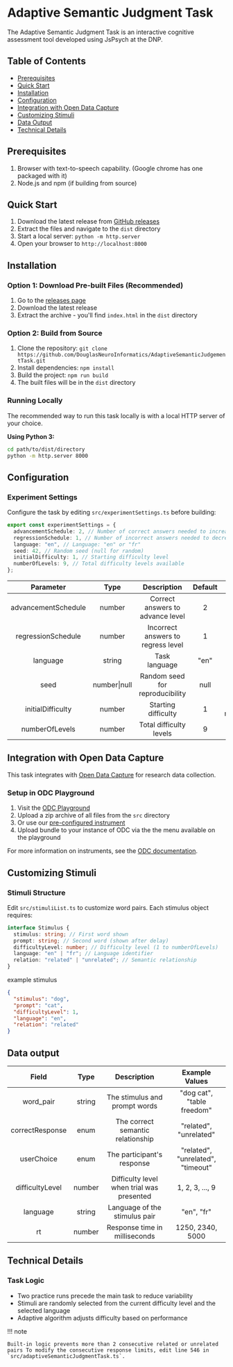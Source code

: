 # Adaptive Semantic Judgment Task

The Adaptive Semantic Judgment Task is an interactive cognitive assessment tool developed using JsPsych at the DNP.

## Table of Contents

- [Prerequisites](#prerequisites)
- [Quick Start](#quick-start)
- [Installation](#installation)
- [Configuration](#configuration)
- [Integration with Open Data Capture](#integration-with-open-data-capture)
- [Customizing Stimuli](#customizing-stimuli)
- [Data Output](#data-output)
- [Technical Details](#technical-details)

## Prerequisites

1. Browser with text-to-speech capability. (Google chrome has one packaged with it)
2. Node.js and npm (if building from source)

## Quick Start

1. Download the latest release from [GitHub releases](https://github.com/DouglasNeuroInformatics/AdaptiveSemanticJudgementTask/releases/)
2. Extract the files and navigate to the `dist` directory
3. Start a local server: `python -m http.server`
4. Open your browser to `http://localhost:8000`

## Installation

### Option 1: Download Pre-built Files (Recommended)

1. Go to the [releases page](https://github.com/DouglasNeuroInformatics/AdaptiveSemanticJudgementTask/releases/)
2. Download the latest release
3. Extract the archive - you'll find `index.html` in the `dist` directory

### Option 2: Build from Source

1. Clone the repository: `git clone https://github.com/DouglasNeuroInformatics/AdaptiveSemanticJudgementTask.git`
2. Install dependencies: `npm install`
3. Build the project: `npm run build`
4. The built files will be in the `dist` directory

### Running Locally

The recommended way to run this task locally is with a local HTTP server of your choice.

**Using Python 3:**

```bash
cd path/to/dist/directory
python -m http.server 8000
```

## Configuration

### Experiment Settings

Configure the task by editing `src/experimentSettings.ts` before building:

```typescript
export const experimentSettings = {
  advancementSchedule: 2, // Number of correct answers needed to increase difficulty
  regressionSchedule: 1, // Number of incorrect answers needed to decrease difficulty
  language: "en", // Language: "en" or "fr"
  seed: 42, // Random seed (null for random)
  initialDifficulty: 1, // Starting difficulty level
  numberOfLevels: 9, // Total difficulty levels available
};
```

|      Parameter      |     Type     |            Description             | Default |    Valid Values     |
| :-----------------: | :----------: | :--------------------------------: | :-----: | :-----------------: |
| advancementSchedule |    number    |  Correct answers to advance level  |    2    |         1+          |
| regressionSchedule  |    number    | Incorrect answers to regress level |    1    |         1+          |
|      language       |    string    |           Task language            |  "en"   |     "en", "fr"      |
|        seed         | number\|null |  Random seed for reproducibility   |  null   | Any integer or null |
|  initialDifficulty  |    number    |        Starting difficulty         |    1    | 1 to numberOfLevels |
|   numberOfLevels    |    number    |      Total difficulty levels       |    9    |         1+          |

## Integration with Open Data Capture

This task integrates with [Open Data Capture](https://opendatacapture.org/) for research data collection.

### Setup in ODC Playground

1. Visit the [ODC Playground](https://playground.opendatacapture.org)
2. Upload a zip archive of all files from the `src` directory
3. Or use our [pre-configured instrument](https://playground.opendatacapture.org/?files=NobwRAxg9gdgLgU3mAXGAlgWwA5QE5wAEACgK54IBKAhjACYA0hIAOjIYaTOgGb6YBJeABF0AZzh50AI1Jx0sBmw4APfFDEALdHigBGAEwAObABtSYpTAC%2BhHrsyEWYAPR4u8zAhcA3PS%2BxyBABaPFo6AAEANgA6FWcAbjY2LFwCZkJJWjE%2BPEwAQXoAURU0uAApMVhCW3soR2cYlzpqOGoAWS4AcwQ8GLgxRJScfCIQQgRS3qwkOABlBDh5GC6xSurahycwJsnsaa94BaX0FbF%2BwbAk7hH01nZCABJj5dWrDkeAdXw6YmodOaeUjmSzKTIAT32hG%2BeF%2B-zwgKwwIs7whUJhcJ0ABUpNRTFZNvVtk0xBBNAhMNRzgMhjcyhkJEjTOgADLiIiEho7FyMzDA1nsi601KjBlA5lsiTEMIQeQQBB6Gp2LaNHnigVSmVyhVCq7DenjXn8yVwaXUWXoeUGJV1Lkk9Ums0Wq2664i9JmUhdU4AYQorXwyqJqsQKjgWKgc32CDJACE5HBYJQEGJcDAxAhXfrReMsunTAG8DaVdy82IC4m%2BjS9TBs%2BlVacJKQLbBzhAxJc3bciKqKGJgXBY1AVCmYu3O3We9yAO4-P46Mcd2lsPaiqngmAQOxcFvsagtbDyHwIBaU%2BCW8qkOg9Q7hqkAawAFGDYAAxU7iTQAfhQhEfLTaX9aHBABKQgAF4AD5CB8KB0EYNgwPuDgXBcQgYAQBA6EyKBCDoXC6A3ahMEtQh3QGHDCDEVpxB4cFCAAeWEH0yPTSRSFvQhZHoUxejBaA2IyAAJOBMFMeMliTFM0wzYhzG9dhbHAwhqGnf4iHI58Hg4Zw3A8GZfH8CIACtUzEcEyQCeTTmCTRRNMYJZEkmBQmk1sEAiAw4hcU46EmGJTOcMEQOuDgBIkDI-J4agB1-IQJHcXcxDkr1TiVZTVPUsjuy0jgdNcdxzy8QyXBMsyLM0KzUpcxt2KSzzvN8-zArAYLQsIcKxkIESxIAaQQcFpCgahYWTVN3JShT0pUtT0A0nKwXyvSiu8PxStM7BzMsz0FNs%2BzgnvAahpGuhXPG9MPK8lQfPoZrLja-jWy66UEFMYbfmsxSIJmrLNMW7Zls8VajI2rbKp2mzsAoN79wa66mpUAL7oeELHsE8YPwqZKwemzK5uyspnwK-TirW0GKoiIxGtuxGWtRh44EhBBCEqYgceUv7iZWkrybJSnqb82nLhAmJWbB9rOsILFJnDSNozjBMpPOjNvrxogIZgP0EELR96bBVCACojeNk3TbN839ZcE2igADWIIpKAEdoigAOSxAB9OYiixLEBBdgBxOZTct83Q7Dk3kgeXiiBgDjpF6BieB9fAKFlQoxGnXoxG%2BgAGdro-QuOE54IRoDwVO4HTzO8Gz5S87BAvY8weO8ETnF0DxMRKC4b69Alp6cLaUwXaL1ueHbzuI279hlKMfvBOhmilYHMRfwS04umAABdb7t-niKMxOM4-hrqgUwHb7nkWV5zmongEBPjNHz2A5ZheDe1iqGA9YeVDCALFYpBqA9HaNQbAdhAyUmwNgDeVF5aaDwuIbArQyS9H-rQLoQCeg4UthMKYUhOIAMwcAzMhABA8EIJgfAzMiFYJTCpCgKk6B%2BWwnAckuCoFUU0FAYE2F454OQbdVhuEKA8F4rKdCCBpwdW4ZaFMaMIq0JIaA8BylkJ5SQL%2BZwSBggAFU5jOFRBwewWiwD2GCK%2BSghiwTWGuLg5Bp8qLXw-mCXgf4ACEh8b6PzPv2UwcAYj9ggPKDsSF-psN0NIjC0iijl3wETHweJ4JL3YL0XQeAmCoIgPeARr94BOKPqsQxzB-phRihmNezjj4jQzGNAcMQ0n4CMTUemHBrD2JqczI0zJ-7skGA8HgO55DVEScyACJ4HTslynlAC1BfwYnnAicUFht7NJgMRBAa9JAb1RCBeZc54SIj5CCbeJTtIdQHn2C%2BykvgHIBMs84I0wjgl1oE6g98fH-laNQVpeU3GPncVc-xgTmwhLEGE85HAIlQCiVIwgsT0mPgAAajOScM1JcSMkyJjDkx4IB1leFsN09AvSJBIqYOovKeUIDlM2YQIFATGkZNKS09qbT-r-IZTEWZMReIrDYRBcCdcIVUqhZoSJkiYmYuRXiglCAiXqlJUQGlMAYBQCIPwikh5wRIt%2Bey85FA4DkHYFy2Z7V2m1geJLWcsJFnCFjN9VF4yjnGimcSk0TBnCUlOM4X51q7l4HtU6bUiplJOtaBMpkGo4DTI4O69kwa5F6Gac4KG5oQ3WJRvvIgNrMSBtjImq0jqknOsmRIWNVEy2mi1HIgwKawBpudAgAwmaOA-zCgPSlTDEmbgpG-VBdBgQIGaRQLofYxAKBgHMAdQ7mlKJ6Gs0eicWQIGPKYUE5zMYd1MKIHgPBLQDnBKiJSBTvGdLqcCs1kcOAFwzFhX8TcW6EAAD6cFuvujCdB2r-MZvsKAFCvEfx8RegJPK73YSFcpZwj6%2BJgBFXlcD31APVNPiB7l3zAmYS-TY69hArZgkGZudF2dciEB6BhMIrwwQvwIW-dUYJUwxl4KRRMmRtDZxozMeAYIDYuAboselKxfxkAoDQegMQxP4UwP7JAvRCzfooY%2BcD8GOB4BWN9NQugtA6H0MYT0YglNYd%2BbYV6Ksu2IeUsICNMQ1XTl1oQAAen%2BUBbCYhhHoPUezBtCA5xUHoHOAXAsBb1YJroGn1Dad0IYEwIJDNYWM7hv%2BEA3r9goAojS9BLToBTAscRiAIOSsIMcXW7VCO7jI4sST9Qii8VvJ8OamgFhYQrU86g4J9m2sOQ81ZwUOt5pdScneXaC7uak0IQWD7R5sv-gJvgXA6C6O4AAR1IMzZS0V10IDsecv%2Bbi8SmErVGlSRBqBkfQMedgdBeD7ogIelda7CCaGoMeLimF2BaBhewZL2sixsK6YsDlinfJZZy69GM%2BXAnoAAF5raFQw55vKkBdDYSpv5mWIDZbELl8HWExy8RGiV-6Fr-r4TOaKi5glgDRKq4IGmTBqcrB3spLgvB%2BBCDgKIdeTlJ0VqpTnZpVLWvgkR-yhBwRCDJpZaplYAvCAhel2F5SDOujTdU%2BEeo43JjfWp%2Br2ngttvk-%2Be44HGPQd5dx09gzo2Nc0xAqjqlJvMfY9lLj-cdBHzW715MeXeU5v0EW%2BgFba3MjuC2yyi1VLbDTm0LxDxfuFvLdW%2B26llzz7%2BN3kL4AnvNcqC3u4re03DXGvpWnuA5rEtoWSxoIIBGhmTo6v6RAA30AVqu3ug9-jwT3depN5uvQ50YLoVsqQMv-rfZGscX8Q0oD45gCO3XU%2BoAz%2B1nP-6ua7Wxj64sgbKyt4jteikn82xF75ecC%2B7YXAT9YVbXLrfXWmS77J38xT4%2BEQCcgyHpPT%2BHfo6d2Dl3dAeOP2hO5yEeeUBc6%2B8IJod%2B9yD%2BYgpyyke8uGHAnKB%2B6K9uhAkBOgJo30WB%2BaMQ%2B6-ivQj4j4eBYEUE3%2BoqReamf4UueUeB3K12HejM3eB2H%2BbeN2d2q6r0hAAAZLwXQRwAwfOrDspCIXwQIZCqKgwSfvXh-rIbAHQT7tYCFiZptpQUIQGjgcpHgfagQegEQXgCQWQRBNBF2lStQewLztIQGowe3rdp3qwYKspBwcwV3twQdvwYIZgbYeIR-iIUoarqykTsgXhmhHtuXG1mRBxjgIzB1Pjr9uSAUipPQCHvRMAv8Jag7opngSaCLsjggh-jnBgY7mbjjoAa-iASyqgRWJOhgZoZ1tgeyLgQGnoYQYgEYaQQGuQWYd4ZYbQVIeTgwa4Q4SwR4c4YgvYVwQ9l4YMTYY0X0H4XDuIbMeTkMbYQoTPHDpsd4T7m0soRMOoeYfQVoc0Toa0bGPoYYcYd0aYRoVQYsMXtYesQsXYZwY4eMewUwaMe4TMZIWsfMXmryoPiQhMQEXMW2kEfsUEWAfqv9CNqXtNpyrrhgQyt9D0HADTjVn2vAPVmwk1u7rkeyKoYcWZiyn-GwuIJgQYQdv2NAmYPRH9pgdwrHsyBFLVNrNhP%2BoQLAMzGDreOSWhJSdnFSfHDShYMzEyY2tqPSjwvQNnHiGpOCNnB9tIkydRF4IKYcTiRRGlOqRsjybCHxFIWiecQsSaNNrCSXkajQQyuXlkWEZRE9jxMzMlpaPeNnNUKdomM2JoKSBQEgCpAqYQIdINMNLCCXsrAgLXkRvXhOschGv1OCC9B2I%2BKZGzBVL%2BGLBVEwKGcPhvKjumWDDEBrPkMQAIDEKGcIJ9o%2BKGSFkWRVCWZ9GWRWaGbotgLWQNAlr-FbOHH2WbCHObLbPbI7M7G7OHIOf2VOQbLhpLN6jAFiDMMyBhEBDAOCAgYQEgQ6Y%2BGVuin%2BKjgXJxreM3t9BAI3pGsci3tUdwPIHiLuu8YzLLiIbLhthmLLuxMOiyrobGM0iFgXLduXLMPeW4U4RzDedusBT8dNgXNKXIpQHKXQHoCUPsLRkcIqspGedrE3uqNYZLlIc%2BSyq%2BZ%2BVIURbLt%2BYWgqL%2BdBQJrBfKPBfNgYMhXkvMOhQ3lhRefyLhU%2BSCQuoRZ3MReTqRV%2BRcRRXWv9CFpLA2WSN9JjNmWSI%2BMcbAO7B%2Bp%2BL%2BLufXvZscR2oJLMt9FJZoOhm0DEBiSAQCf8m%2BB%2BFoPUXlBZdwFoI%2BGWLkAUMUKUKMOsDAF8m0PTkuuPLiOutPHblCTUOHs0iodNklsyNkkJOELxL9rhPGcCImQNCmZ6ewD6WSP6W9mPgPG6VFTFWgspPZhQQlRWAgEmSlWmdjDmdsNQL6tNtaq9NAF4N9IpTAO7BICNHAGpXXtUJpXQfhLdreDEG7kUBdnACaLJkYc4LlfeMUjNdFS6ViuMLAPKL%2BB%2BcEVIdYLLkpSpVoN1bGb1dZQNRxLMG5hSFAMeKNbMBNRRkTDNXNZFfeAtXQLFcobLt0hYGte5uWIWP0ETJnKYE1dGXBu%2BUzL%2BD1KYEmcdKNG5BdJNKcKFfVQPLVIlMRrohmEWGoiyr%2BnSvFHVMRvDavlIcgj0KvJuXQWWBWPgH9c4IfKQNgHoL6rLlCt9VTVWETHTdgC2iDRTazb9TGrTY8dgAAMxM283ZBs000YBsSo2TpiCM081zGU381Ewo3NjEbc0gTM0h4S0q3OBq1JSi2K0AnK2VhS0G3EYAAsYtStfNZtAt0tCU6tctAArDbeTnviyqqe7DNdQNILxO7Osj4F9atojdlYJLRVQAhXoJ8I1fUA-KCVjVIUpR1QQPteVn1XMcdUNSNWNTdcQdNY9Q9e6c9bFRSjyb2iHczGFSFSyjtZZZoOnXuZnQCdnadRQFQpdXneyJNXdUXWAJko9aXb0G9V7Q8l9brfbUTJHfRfQDHXHZqcbaKmSHBCEr%2BMAKbdTQ7QJMsKtr6p7VITjeDfZBJImDAGNDJA-J9GHQ6dpRFDPQhQYLHYDfHX8NgkneTinW0GnduAdVYUdVAINadbnddT3bdYXe6cXXlYteXStXSutTXZtdtW1btY3b-RnQA0A-AGdZ3QgFdfAPnVNZAP3YPSXflXgKPVIR9WTZvezamjWnRY-c-UDe7cvbImvZubQ1LTvacHvXBgfeTkfd1CfYrOfbDbJNfUTgbinoJEebMMw6-YnfcV-Z1U3RpZgyddgyAwQ2AwXcQ5AwPfEWQzAxkHA1XRteTltXXSgw3Wo4dfcRwG3dgx3RdXg93RIL3RA9klA09eQ5Q%2BTtQxPfmHrWAG0GIPeLGAgApKw1SivXImTRvXbVvXdbALvcDSBAI6KkIxDafUrJfYTTfeHffdDO9C1SyjFImO7FDK9O9FXbLl4B2CQr%2BEigADzYCQQwxXbqbUMtMBCQTkpe3cLThVO6BjophiDuzSAjR1PY1g0kAlP7gFNSOhGSz%2B20D3hv3B6tXtXf1dXoPN0aM53ML4PjW6NEP3WGPzXkOwOV2f7V3%2BOir112VoPqX2NaV4SAOaMBIuNd2gMePgP6PeOXND1%2BMwnvXj3bA36xPsMpjr1cPb2pO8PpOZNUrZMiPOQX0TSSOgHSN31ECqkLLwgMQYQYhlOH1zPSxhgRhRiYQKwYviMCWPNtWdN2P-0OMfNYMBJB54DgjO6Vj5CmCmBExIybQVSORwC1hwYEH4BFDmiaAkHSASs9HsscCPiKt7jZxCRYjtAsjYm3giwSDgi8SYbVpQAoWMxExmvmhzTgjFLOA5x2sYDdi0BwB1V0GIMAmSz8mzDfRONcurY8t8vxLeHOAADEvMmgwQoYcAUbUAwQjGMYkbTkZ9Z0l9wQUM9Qh4ULoqIE7iQV-y3r%2BStUtA8o3JWrOrersw1lHAhbAShrxrh80oZrvQFrzgVrGOjMjrDrhj%2Btzr3GcGQVVpbS3FQm6CgCyiYCwAIhKLCGEL%2Bl-QS5pwCAAAaiNB3P7QgBzQ8jE3lBm7EaYjENm2FDCwk40I64e2ADOyzduu7IOpRpOu7O8h0e7AmHJrc8LQFrLkgH7QHcm0pU%2B70L%2BJbZ%2ByyrMr%2BO82XBXJixdL%2BPO0DMuSu2uz%2B5u84DsUveTiMdMT3oQHB4uxhKu7iBu0TJhx8Wuju8O8s%2BcpLASwGliLOKSx-VkxSzLNS-Ark2I1Gcg8pbY-sxpWB9CLR35dZf8jyn2JfYQO4krsCKYNW3hBhhKXgD6DC76xhmJ%2B5BMTnIQF%2BMfmgdfmAIQKYpfrp3QLSACY46p6XhBN4eZ0ZQp0p6vaIXJ0ZZB%2BDtByrNp9NSnODmfqYqcC57KKZ2sWoWSRCU59QDEHZ8p1BqEzMDwq6zWGZ2F2dX4kQNF3515wFwl0F7XVIdoH5JM6IxM9HgYQgO1fsNQPeBvDMyaZyTs3AWpfxbLv6HQCM5m3sx%2BbLnu4eLB1VWSAu14AhwR%2Bu7xNPQ4Fm%2Bh%2BARgr%2BCISolOzxQgFe4dscp9Th71wZfB0u0N8h1u3AeRyHje3eyko%2BzwM%2B6%2B%2B5qtYQAAOyBay5xMcPACofGeOtGelUmeXuy78fvMiHTfzfa1dd7O4cDebdIdEf0Ntd7cdqAWyhud0qA%2BvTA%2BEcjePe1GKETdUokdjFro9cZl9cbf4cg9I9gAY%2B-GvR7dWM4srMDyqkga1z3Fot9RHThl0Aw9LNUMQuvNsvvN-wyZEC6W2hsY0JUhEDbJ4h0GSwFgSATxsGrc48GWzLeHGWLC6wK8S8xp6AgQK%2BjKrYGYgTAA5w7xUgCcLFS-5uKaq9S-JfXJw6edQ-xeyf9FIrWeEAtNXY%2BDxFUhiDgSPcpdiDBBXapgFj0T%2BcxtDTxBgCQRO8tOaAGDQTJy2-uK9PR8R%2BhccC9Ou-9ODuknMzvOqaPE0GO8p-O%2Bu-u8dhe9gAMq%2B-%2B9mBRHpe2%2BOTDjODJ%2BJep9J9kKbgZdwAJ8uBJ%2BR-NDnYZ-us5eCN%2BW3vkApK-j%2BYgdSGfcU0PimL3xYRTNAuy7k%2BR64sU7FPppwXR1kuf1tV4%2Blep17Mc-7nsvCn9fw8YTuyJKI-0LKQP3zZIX4JcYsVRpgvY14d0oPdzHVOdPa1rMwANmJCbWjRwWLEsEAGIEAUM0JbYh6OPwKATChp6y5FuB-a-gT1haEAH%2Bc9JiqhVf6Xkb6VKVCFgMQqLkgeGEEshYHlbED1e6-SWMQOtCMcqUSlVAUf1Zan93m5-VATf2G539MBDDKOgxRwEv9m87-Q%2Bp-3Xq-93oTAAAUAIXRcIYUMA1uCS3gHyDpwigujlAAxAH0P%2BZA0rtwOQ5k16BQg48uqEKZUcB485UgZfwQDSxNQgDLCEEF36ioKSIiGpvuAF65JcBJ5ADkWF5Il59g8gPcpbleyBkmqZgRYNfmTr79P%2BOzVRrxzeYU12MF-BDmgNv6085GaFN-kPyybiDNykg-cNIIASyDh0qgxQeAMgGlDaOcA2ECgJiH6CN2ZNDIXgP5BmCqUlgz-hQPsrtDdBtg01vKDvYIBk8KENCEf2OyEBrQhvfGIVFSqSlcI8cKaNOAazwkaK-AvQFL1p4GAkaEdVYSyCXzYAXYUAPyE4NRa5DgA1Axbm9DNbKUeqMANgS3TWLUDjBdGI7BhXPLN5niu7VYesO1o3pfu3hISqFwBGJdyKqw7WnsUdIFwmS39DEoXD7xFhyQjCBACtjxDoQAA1IqGjy9BmY7AKkkM0oTAR9uncQgOCB4SYEXWlEQqHQV2zMxSMLtQkeuj4Fb95QawvyrXDhxRA6C-ySOiyO3RsjlIUQe3nn3YBEVM%2BpmbPt4W5HrDURqIoKrnxtJpVQ8g7bIW0nX5-xRhrQcYUGTIhEBphFdWYa9gWFLDzkMFfgQYHWHfRNhRTdWKaN2FmsDhRwxgXlAP4SD%2BBs9OgAYAuF7Drhf9O4dZSMHP8TBLwtihGneESjTR3w7wgRUBGNd-hMY0LiCKZHNowRQVP%2BJCKSLQiBMMGeEViImDIiDsMAdEcyRzE4js4eIs8IyVZHEjSRakfJKxkpFzFqRECIsHSJF4MjJRlYj-ByLmJcjwxHY9kYKPlF2B%2BKooo4mGMTFmjWR0o2UdaWLwfklRSDSjlaP-h7D7RWzHQdYN-DdDrBT5L0Rz19HssKSMoSrupizE8kKELnE7OmGrj9IASf8DCFhEojmgwUy4roApDCytjWIfAOgv%2BQSLHBvoIo0IoQLQiTB8YcXM8cuLNZkQKEp47ksH1hFPpuSrY0sYb3jiBl6xZlRTFmLbisjp4ExRMEPBHhwjsJvIqeFwAHHF4AJcxYnA2LQgYlXgHgqhBFFTg%2BsGUYvVPCl3yCRF6IykedvL1C6K8Y0Gvfie0WIK5gR%2BQjZwNG1jbxt4EjkURqm3chn4VCmvPENr3syG91BflLcp6wHjm8-KOeb6Ayk4kI4%2BUBRQgOLj7hsTBIek7dDTxgJ4Apehk0vMZLaxzdJe%2BkmmHnlN5-gbJeIGnpb3Twf4beFcX1Cq3gnFw4%2BFcKuFnCnHeEsJJcdvrb2ik1xc4041-H%2BPWzDj3WWfKCT5KF5S9-Jppa3tLWD6hSc%2B4UseKXA77JSxAsU0LvFMing4apqUwfjRMmIPl6IvEB7G9G9AQAmALTFQNBDgnZBrxrEFSLKWnBMA-O-oN8s73BDQRa%2BFcFIhnDQR%2BRMKVIaMt2Mwk%2BVGpacK8VnAmL7ge08oY8jOl4iyc-4fYAHIXwanVT9pKUuuNOP%2BS3Skp907OC0yk5ESeArBcFGFLCjkAKAIgb4lh1MB1Tm%2Bjpe8cIkjICZDexPR7IbzJAYJIh4M9Ke-jubTih2eUYLszGek%2BUqpr0laQ9O2JRNx0k6adOSEHTnSwpl0lMAJjil4zEpUUt6bnG8L-IAKgMjnMDNI48FoI6vP6R1ABlAUuZmPV6MEGCAYzWpt4tCPhBgAAByHNOSOFrgT9SzVEaWgjSinZIkVIkYbhCyQ5I2EGopkqr0yCzgGE2I9VB4I1KbSMJAxRLpsX8mmSBULTTUc%2BmfTeF3EHwiwmgUnQ08s83s5eP4nOCOyxcEuJnEKid658UeHHFeH7KjkOykcAqcXB6IkJO97ZpeeAmnJ975FE5oc5whHPQTuTbJ6cscB3xh67ElCYUzOSvE6HytfJpgfycHxh7gia2AY54ZeVPJvCcKTvdmULKmLcz8QTvKMSjN-GLAfhTo0PGPIaJ5p7UY88EdjMrn%2Bzo5gcmuY%2BDrkNzS5DLZuRvx1GLyrOhfKuYHNjkpJ45oucybnKCnl8nurUQvhwA85gAXuEaN7vnNMRX43u04poSeVeHsVQxhfHuUDL7kiyB5hfIec31RlwBJ5dzCBd%2BQgWbFZ584gEvFPWHTwwZaxP%2BIdAQDgJLhMCFYHQX6JzjlRNQdfrBHggy9iyhUR8N-yGIL1GWP%2BJ2klHRr94WU1AhRl4E2adcdhK4w4TQs%2BGJi3RT9ahWwqYU2jOFfkL9q3NxICLgBLKLBauOaRbxjMIEEAhagHpgA5UqAMAPuDARHgTwFIF1heCvA3hZgWIB8BcDABbVwAO9WYOovIgZBHgTw%2BADT2LDBhuQpIckJSGpAThLUNinGhkHsWYl05TATSduicV2geQqCdxVmDpCigfF4wKzG0GTiCtwc9eTkADEKhAweY5UPmFTDD7bYT%2BsyToCsGIL8c4l1ABJXlknTeUvp6w0ibcIqnwZJYSElTm0H%2BhXEOiPoCwImEwAkFWx9kqXsq2OL9EPhrY-oOJKZgTFJJMsaSQmzJByTnICki6GflWJrEHKflAKal2KmlT9Ors%2BkWsvGUlSO%2BvqFlKoSElUoYgWvFMOpOzhBK8Q2k7eZ4Jf52T4U4i-xT7w3K3LSMq8gTB%2BMQmsjUcksU0k8D8X%2BSHET8Y4t9x2UgKgJ6EC2RQBWw6AHxpGQZAQARF8D7BHYDeCyk2JfVt0Jc23jD1lx3iYVSI0gPCuwiIryAf2IsBmzBQYqauUZEDNirxBrL2FbXRlaYBLJjdwFY9erjsuoa3cN5UZNlbiqg4MsmuDLIVWpwugfdhZJPUwEKuJ6sEmu7XVZQQFlyRcHOQq9VXIjFUpcJVpeUKiFiaHArKBHuUvN2Txbw42sK6U%2BcpCNXFzg52aViILGpaRVg8Qua1WZPFyILWRNS9qP0TtVZzywciR8AjBdVyJ6Y1EwlUQAlImcYAJ-IXBGB9BzBl2j4IXL%2BCBXpzt49SgeOSH3AFVGI0gYyODkrIDQDMmefXu4hFjGQ4IHlaxAO3Sz0jaeQuFpVAm6VCc7iDEQtcWvOUGZWxVamtUTCUBwYTleUAKAOqCjJB61DwB3nilzV%2BQ8A7SNgHiiQnWAkU1wSNWhDVTRqMwsavJZ9k6ZJqU1syV8PgEPX5kZcdgErnKnPVdBs1gkf2lAGkDa44UsYN6NIAoXHrT1yavfBkAkmhMZYLgdsD4ASCIzT4cAcCHIB4BGAlJfqAeOQGl66JKALIMcOeU7VFrZQiGlkGqzfWwbrJpwHJC4U%2BZDV1piAStvACJi1Up1N6fDSa3yBLApATkFDmAHFQIAeAxSeDb8mXL3haN9GmQHICY34RpwMATpsUkILfsvAvyP1jECGiERhq0CJAHQCU4GF3cXGzjTRpmqmUOWXzaTYcOFw-MEASm0wCpvw0RrI4J-DErsJpSmArB9w8XoAzxBWDn10iOJZu2TySxwQP2b6G9Cs1WCBJr4aTgAE1gCvyP%2BFQngB%2BlK0nVMYZpyqBMJsIjNK1BYNSaFEis2yFYKvPs3WaZgAk9oMlvsyoiJcIsZBHQEBCdVHwdabYN21w0RQWg3E1LSPi6AZafN2WjEi5t1hFb9wpWggOVs9RgAqtjq7hOQFp6AgGtTWhzS1sWBCQeENcdrSWU627MetlWt1olsEgkRY4iAYbWlsa3ebxtXgHLbww22zbitXWmNBVvtbLaLVGYASHQE22jadtWWvbRiQWDXadeHWkrQtrO19bltYIGdSAA80jRrAwQPFGFrYSA68UtW6wO7FnXTaxAYOkAGtv42w6gdIAK7bABu2rr11kcP%2BKRiYg%2Bg2AJ-VcAQAjDuUFgflaHNt344ZrXl8i8DmCGAB5lK0DWreL%2BC4D3hbMMAddU-n6JdpjwNcSdKYj0AxBu2zSIGB1RwC-gLNmWmzVrX%2BgBqV4v4HlK2tNUpdlWClYSrCCqbwhfwXKahoQAK1n4z8BWrlP935V4rxVkZepI3NFUsotVF3LlLbu4WOMZVrBbXaXjeIgUPCI7YhD0Fd0pdgS47XiiaT2ZcpVVROO3Mekx2WpCdRAE-o5X4CFA6A1ZITZ02mTFLvkZSpJYoDBDeqSJUAaeL3hbhWA71EUPkIUsT3fImlHQboEUu%2BSVKW4xEyeHnrImOrP1inZNarC4mJrk1j4UvT0HL1tBqtyqQWSIAjTolFglm3ba5vaiCbhN70Q9Z5WoAnq29y7JgEijxR-yOcEaawIuB8C6pI90e%2BIQqOyBOUE9yFNyl-FT3fJfwJSjPbuFRA57G9%2BeiqUXtXL0R1Ec5avf3tOwuFvkBSnoEYVmR17i41Spvd-EdWmRYApO7dOTo3YlLvo0e4nV-CgNJIoc23XvVhBKW-J%2Bi5QOYAxBdhzbT4j4HA3gcCRbbeALyCA1OmmAoHkOmB0zTABUVqK0A%2BS6vVWDEBmKGAFi1JlYrQBetnl78M4O5ScFHSS2OpcmQ4N4i-gxK06kmeMzJlnS6UeFX4QHrpTaJJWqIcDEB2kMoFwKd5GVRP3v0%2BUfpv4AAJwEhrgB%2B8YB-KqSrAhDtiNgIwY2TqLrDhSDxRwa4PwAeDYARw14GsU0xFw7B8xZAG4PIA0A3isZeMBZDzcQlqSkmMDFKjNt6A3yGlIeCCCAwZgwQMuMDW2w2Lxgmiw8Odh0Vng5Ql4a8DqWMXhMYjqofI9otPB6KIApRwxfAAqPcbqwXYA0PcuPI2HP4GwIMKEpcM3xIluRp4LjrP2qqngAh1YFUZcXhKqQQx7sL%2BqSZFgUlIYJY5EsnCxHuYZMTJZoH5jXRxwLgCNgEeFALHxgUOaY%2BkdJj%2BAochwiIMLRiAGB7jOStgJLHGBRQl2eNdwJxBPRqwCYowaZLpDSUGQ1oEQRI7MhSM2lvAQJrwJkeoQ3RBYSMIKGAcjgH6ooMUdPO8YwifGvmauh4MeLoCmI-YWIB2PkB9C%2Bxl2RQG-OCoGMfx3K-u73czEN5RGVDqIU4B0XWRyrKCWEOaPzolxrINkpifIAeFqO6LzwDRgxeUYfA35V%2BmQYBKe2lodEt%2Bx4R1vpUdZCmtFhRuo2KcaOSnwmzgTJpYvgC07zk64TcCXlugAHeSGBajt0eAyWcbkkx2%2BO8gTqEGaTghr%2BEMLyh-wQV-2Vw9UUUyeJbT56N3UEjBTWVoUsKKVIimcDho9yTKTJOSGySdGfWyGIpIY3KnikKkp6IDMGb93xn3WyhQCTrWCZm1MYmm1FmscRmFLmTDJwzK4btN%2B6eUIhH3L8ZqOanRTJRiU7eBaP-grTlpY9KiD8htADCZNLtH5H9LoACjsAFACymcCc5q%2BypFIthGa4Kk3oV4E2bhFzTZxWMUpTqllkEQBIpYSRBxHKEnPki-s7AYIaxiHO9A1tOMihEyS3NmyS8r3Q0m%2BlfnZsUwngR%2BcIDH7ooJ%2BLtZpBbTlrr1nALTYgCyFJNFAhIDEFkMIAdgR93u8JORDB22C6IXYLIAQD6FdhexhA2bQIZIe2DqmCjL2LU3KBZhdmfWLR6U6iC8BUgggo5mU7GfkNuK5khAKHDEEfXoaY0POrOLyY4vrx0tMu85KLraDi72LpB0bcJapRy7A5v4Di0LkfCPBRjrlAgNJZaQEh6YPhhAH4YRMDB3DwRzw6EZ2DAXWwsJ%2BAJkTQTqI%2BA8AYINFBIimB2sVEZUogEwDBASVTAYIGAnCHxsXLFIJgNRHTDxtpgPAfOEu1sgIB0AXQOyBPxiBRB2olIFQMEEWF0A2Ev4IwAFmwAqAErI0BSL%2BE04VMoA7UYrV0y6BSGO67UJfveDHQIVYTb0PAL%2BFDY8AXazV5q5HrYAxBTLQVw02MDBBVWar82Oq-gF-DFdEAxVt3FV3GEVW%2BrPwXoKEH3DoAVuJgbKzNaStaB9wMKfK%2BMKyuEBLaO1vAF0CmaPh%2BcPmJgCdZzgxAaBbAaiZ1ZlrO0zLO9Sy-CMVDv6Z8w1wgKGwMAQBhaCAF2vXAeCUgDrNkIaJJEwCxWXa01mwJHFut0LiM8bRAJtCfzQAPAc1q6Xsw8bYBxrzCDeMEF4gnd8rYViQPDaNYhAhGaqDCO1ZgAw38acteGxgqfxskY29bUm3M3Jth4AbuV4G%2Bqk6UT9IbHAEq5Nb0B82uI5oaq7oHmyNWoNPAEw9FEquzW8A81q7Ctz2srWHguACdP%2BZfM0RjwWN0q7jdY17NhakNm611d94Y2UA8cXIOKMS0o2Fb00nUlsgwXzxEARpi5LbaUwI3fk6tnk9OZUjSAqg5gMa-xnxsS5hbKVtK%2BMJVvtRyQUVmK5HayuVXRbA1%2BgI1a%2Bs-W-rcto0grbCBK2yaf1gAKT9x6rI17QEHYeBV9A%2BalXiKrY4BJIugNUVy2TXlCeG8A7UYyB0vIPmWXbezZux0VKypN420ORQ1HeuvQ3TbwQNk7oCfz9Xxb9AIaw1Y%2BsIBhaPAAwDwGwxq2Jro7IWxSEzvzr9bIdlW1RBnwkLQ2egEw5dyiDuicrQN2pdvccD-WTbd1pKLCZwDRx686iGe7VegDF3F7RgZqwgBMO63BbwtoaFncVuLWyaI9jmzfdjbYByrO90ewwYYCqKnDYRtiPdfTABGDLPV6xacaYQanjwZF-RWUe7MPhpjTQNs4Q47PEOmjd4PUzWGGNunbDX8chy4CYceKTjHRq%2BK4dYeuLdFHDhh3g9oasPaGy4KJfWC5jpLtjorLJd5AONHHxwYjm0-WdzPXIJj3Rt5B8k6TPx%2BD3R9yj-G9OdJszZwFIAGdTPJRVHwKUM%2BM3gwRnCsCKYNmAGYvVB4z2KJM00OMdpmKUY%2BWlJUhUeoY3d%2BZh4Ig2olcMyz9MLhlWZ6A1m6EdZs9AE8bMYZmz22Vs8KfbPFGaHupp8FpeQdMGwA85UxUEZwdoA1llfJBIH2FXg56%2BKgae0ndnunRv7710NhACiA8BLadAeK2CAFujsDAOcBOzNazsT8drAdk%2Bz9aMAIBLalkh4KA73s52IHv4F2v0%2BmfDh42T2QTVtc07%2BZ9rh16gMdbOv7OfMDx35FJLru1Le7vQIu009XuW0V7oVxB6U797lO2st14PtU9qfZJk7DTt6wvaauXcWnLToBz076c12uI8toZzU5GfYQmrPAKIP893uo2FrK3RZyC9D6rONr04DZxLmBf0odnez06-i4usGBjnky057%2BHOet3HoP90NkYGkA5xqAegagJHu0vqKGUQ4EcG2A7DYOQjcAXBx0fOMrHJHwJ647cfuOPG4gSjgeI8BidKMOLSADiBQrUOOt7A%2Bp%2BmJLEeDJhXzykWV03AVeXzXuz3GAB%2BcvY-w1XJ8U8weZh7fQOLXF8HLiY4BbqMBAlrbbrFRAMp5LkljeC6%2BuuqvJXjkrV5xa7Wyg7X9I92EIyddSXNL22A-Wq8UE75ae1rwNzxYYwQtw3nr9S-93deCXGt6lhVR4XdfQBeg8oGzKPFeRsmvXUcebr%2BCld-CZDUcqtxq8fmRvI4MbwTsEpuQW8ZYCm4NzEB7e3IFicbwJE9n2CogHd7ruV10oe56vH5Bro171qBhxcVXrr0vGO51eTvNlvWxad52NdLvBVElgt3gCLdZjS35G9S1bt3fav5Xk72dxfkNdXz5FrrvZhxf3eHuS3IsMt8JcQYrhVLyqSV1TpXiXxrlpgMEJxZIg8WQ3QjBBiOoaRhgu3XaSVbUmXcSWs35b6Eiie-d3LuHN8K1wG%2B4vBuRDvaU6RTKHT5uoAhbzMEe6K0aAeTx4Y94JMHP7r3oxLd8M8xI9kedNy%2BWgCh9Yg8m9DACpy0%2B9I8HvyPr7kslR%2B0W0euP4K6tyyez1GGPCZNAT2x4o%2BieNbhRiT%2BpdHSkzIDCh1j0J%2BLdwj1PGhrDO6%2BqbUrxmFaR8KMh6IspRkeys-Nsts8f5Y4grF9K%2Bkc9w5NODnlER-nmysal2sagEtp188fpkZaxX8KMmaSKe9Pyn72%2BJ7fcnvOLU5jk1x4-c-xo3krlS-SH9c2ug36iXNJrp0CZvnXp7gVZfRXeXvke07ntvfNvf6vt3YIUdxJfHe6vr3zgB%2BafgHqSTYucgRd2CFzdY8JLFH1EOCtTdCWH37rob966jfoefFcwemmUCwjSv36El04PfDwAtMca3JaTwycggWGZvYys1-uZdaWv-Xq33oBt6ZhbfDvGOC1wy129fv6QPiv1yt7jXnfNvFCR4FL3u8YR9vUIP94HOw9nf1v73wFc8pp7feD9s37o4D9e-A-LvH3x0xD9%2B-MxY3DyGH2t4u9-oPvqPuAkj8e9jLAP6Pt7-D6eCAe8f0SsZZl9FCnfYfmPhAFt6p8EBvvzLtAHw4iX6Win3L3lxT6hDjAcfy3bOAK5JCzHPF1HKtBRVDTk0Hg5mCFs4HwhdBs2Gb7YDSni7NJ%2Bv2HJQ5NxUOmIkA2bLFTpzq8DmwQMvnlXL6gAK-Ov5yJX84EWEeZpw2bdX5ye0Na%2BGTOv9Q-9H19tfavVXo39L-%2BiBNtg8vxX5ytMSBBoEtrS3%2Bj2d15vCAwtAfNr%2B2C6-I-eUT31O46%2B%2B%2BOAJvgX6YiD-J-%2BbIf7YPsE3AGEHf0fgb5bXj%2Bu-E-7vg1IvMM7e-0-NiVEFn%2BRBk0zfFv5pNb7ABTM8As1PP%2B1I90DfAL8JSt9X7191%2BDfPvpv8b-9%2By%2Bie5v4P6yuV9rm3uavsv9hyiCV%2Bh8Y--v6n-a96cM-lBAP%2B38X-7ttg%2BOLQKX748u6ruW-ppjv-3x1vJ-jf4J839n%2Bm-5-Hf-6F38wRzQRoV-jqRv8jAO-x90H-D3wn8vfWd2n8-fc5GP9P-U-265tgQ6FVRSefv0d9TDEANUMwAJP0f9x%2BZ-wP9oAzP3f9s-bYG9Qv4BAL2YYzOCEhMAAwfw19MA%2BfjwBx-J-0gCr5Q-xb8QQUxDIDUeTvwL9JJagNoCfiG-2d9lDKv2cBlXXfwgC0-AgNf8Z-WALn9uAmvypQu-MRAQByAQQJBlfwOPxH8E-cQKYDJAlgJq8oA2QJgCqUOAMUCKA%2BfiQAAAK8kBgaNf2v8Y-Cvx0CxAsxH0DcAzW0q8X-CjlMDZ2D-wsD%2B-Lv2ZAfANLDQD1-Tk2H9jRUfz0DmAvANYDDfQgKP8FA-4HIDAgvgIbRRgewJJxwg38E38XA7fxiCDAuIOkDV-RII4CVuL1BSCeA7-3SCzyNrGqDzkdANv98g%2B-0KCPA3k3iCp-EwKID5A-wKqClAz4SX9pqJ7GbhQghwMACY-YAJaDQAtoPADDA4wJ8CegswOSDxABoOUD0ggO0isgPMIMcCBvMw2mCsAiQPaDfbToO8CagKwAN4rlANDjctyB7xzAluV1E1BExRUHsMkHFB18NWfcX1WFCnTg0Mtu7bn3SAYlI3n6w0fIXzCVWLTxReMqeL4PHFd4OQOWCP-aQGa5LA7YGTZYMcYLoDOTTX1ECCg7AIGDI5YoIWDzg%2BEL8CSA5wCRDOSFEOcACwHAA0D%2B5KQwYCwA2v0MD9-UoO6CkgxEORC0goYNCZhoCQDpDAFLQMZDFXIoM8CSgmixJC40OfwpD9wKkLAAPseRB2CJg8v2FC8Q2ILFDWQiUN8CpQzkMpDuQs-3EC1zdwOyDdg7DkiCqUcFRFDjg2pS8CZAxYI5CyQ7vy5DeAnkMRkdAAUNlVcg1UJwC5g4oM1Dk-GU3KC2-J0L1CXQg0O78KuXoAj8MQoQJj9Lub0PxCtbMUKJDAw4gNb9TEGULZD1gnkOwBuEDCA9CgAhMPVCOgowLYCygtMM4DUQ50JqCeQ-7X5ClQzEIwCDgt32LCTg8UIDCrASUIeDKwiZRwBLgMMMQDJJZDgLCY-bELHZXAo4N9CNQhvztDiQ7UO7CKg-9T7C5Q8kBrwGw2MIG8RA8cNxDJw5kMJCyw9kKDDTEVy02g5QxGVV8TQ5UOw5tAqIN0C3A1sJtDSwhIMPCKwxcJPD%2BwmsPDDuEPAB6ksgxoJyDdrVUN3CvZeYIPD7Qo8O2B3wuUOMgToH1HXDNAwgHNCXfHcONC9w6cJTC3-XoMdCoI-UMHD8nAAEu4AfCKgARwgbzyDbwicNQiQI-cOfDwI18ODCcIgcMoCnHNJD-Co-U0M5N4w5sO2BgIlPykD-Q9gPojjwrVA-CrfdILvZ8ItiJmQAIqYIoiUIh8JfkwIucKWDSQ9MMgiRIuUJGgKQ0iOw59guSNaD7w0UJLCBI6AMuDgQ7fG6wC8NDw6N40J4KbRrQV4JZ95QmEPsifgjw3%2BCwjBYyBD%2BfVv14cRfCV0EhbI1Lil9hhQgEgpD0QgCcIEtFSJ1DHQ6si6A9AKxFwjmIn0FaAdIrEKLCjItsIwiuwuAOMUN2PQEQ05Qn0BX90ogw24irQqcOMiZwrMOUiHQtSOcAptOAESjiomfFqindDiPKj9ImYLVCsox8Jyj5wuANfVRbFqOSjTET4FLspIjqKvCMoiqN6jrQxSNoi6oiCOcAlOeEEKikopiNMQaAOCJjCEIscMtD5oqqLbCTIl8KwiGosADm8YAUaK2jtgXLTWDpIzqL5M5on0LQiSwgaNwRwozvEijxiFtEGi5-aKnD8DATaM-C8IuYAcspogfw3DsOLcMOjXo6iOTClI1MPOiewsACHAoAe8AMAiosaO2A5gcIDKjxhTKIWib3AaJiiFw4MPfAtAYGLlC5gRYUwACY2GOiCjot6OyikYzCIRDHQ2MB0B3REGLEieQ%2BrBwV4I%2BkMJiXoxMNT9SY%2BqNRi5gbhGbRsY26OcBiAaHFQMGYomOOjHw06LoiUYxcPnB4AamJxjnAWMHcBL-IWMFCRY7qKwD4YviNAilo8nk%2BiZVH6IexRaf6I-9qyWUHwBhaXmOzDwwqbVTA--bYL2jhYm8ItCmYy2IJDEYm2PZjVI1GMVjaAKAGFo5Y0GOYil9L8wJig45CIMjQ4pMOqiJYlaLAB-YE6CQAPYuUNfA3oauFTjVYlmP6i2Y3KLn9pYOVl6Ai4-WLAASoj3l0B6gcuNFiFI-ANqjkYjmIuiGIeUFoB44z2MGDww5OBwB%2BNKiMeiZooUM7i%2Bo%2BvxzihI7YCU5WNRuPliwAXqDmhUERMKaC04nEIzixYqQI%2BieyMKPtinCa2mdjHQhiAPdyQBKGoBLaEePz8eQuYHBAcAPMOjDLwxsMAi544mNtCe4yONiiLo3LQ8BMiS2gTi%2BY8MOIAkADHH9jP46GM5NnA82JbD54kmOrjL4i6OEBzqOoIgBwQB%2BOLiAyKTAJjEE4OLvDM48WLQSyYuAOIAY8DQDNZNAXBMfjUVcMPqwxAQhJNjPQ7%2BKQSmQhGPeiKEyWMXCsQXNTsCwExhK78V4kiASgP4-8KejiE9OJ6iyE-iJqitQyhLn9LwRkHlA8EpuKiN7fdhJv9ZE-ePkTD462K6CfAu2L48HYngjdp0E6OO4REwcyHC0UwcQBdpRE9IKU56rOhKNZYE6RJnjEIiuJ4TWYiOJriP-AAEUgEeAA4gXacBK9i8ItkEVMaA3RJj8kIgxItijEv0KUSOwoJMdCBWLoHwAGsTAGcTWoieLaB0UAmKSTtwg%2BK7i-45RP4TgwwRNvNdNAlEtAxAApKbiigeAF0BsAKRPYifEspLhjUk8OJMTlopeOcB2gRYDAR6EidHbBIklxJ5DYwB8EWApmQVlKS-Eq2LSTF4rWODCXYNQK0xTcXtBaT14l%2BPWRNoSGKaDekkOP6TeEwJJPivouIicIuxFRI-8igGBA8YqEHqXBAogGZPDDeoWzF4gyjAmPIiSE1wIUTjEs4N7io4xcJ9BwQRMGPEEAKICiTR4sGNfjcw2AC6Tp4r%2BIBS5ElJMqSnwwZLBTAE1GPaA5oQBjzC6AXEA%2BS5Q-ICxBiAf5JWSw4y5NxSAE8mNMQGIZkC6ARoMkHeTPkvCJShEwOoIvDvE9FNpSs4gJIZTMkjBO3QklFp3hSn4yBNsSHo6aMFSf4tWIXi%2BE3OJPgFrLoEwByUpuNfAwgLwBtQ%2B-AONNiMU5JOQTf49sN98zEjqQsSDsS7jFTUYoSFvNZMOQCaTLuLlOYj2cXoGqZikydAJiuIrhMqjK4xaNFTrExcPyBcAQ8Co8xAS7mlSmEvCMwSqEbBNRSFU%2BBN-B-UwFNxDgUtZNVThksAGJZEwN5LdS5QkoDAZ5QP1KFTyEq5IeTHQ3RGkBA8ElWWAi0puKbZEAGfGVJxActKVSg07uOqS1U8kDVRDgN6y6BwQGNPdTTEJTgcBaExeiNSOE9NMxSzU5VNQSq0mpNMQ2kyQDNYR0sdO2BOceW07SA05mP8Sq4q5KtS3CG1MIBoNUNODCigKKyQBzlIwC3SRk1oCkAw%2BGdMLCu0w9ODTQUxlLyiamLwAoAjAWNLESwEP2PEB6YhJIG9ZIjNIqSUE04NnC8UplO2BQkpJGoB701qPTAMcHhDEAMIJcHAzsOSDPnTuE1ZIGSv0%2B1MXDAQYlKF5LQVDKbiacAmPwzTUwjLpSRUkjMvTBTOQDNY4IRxLEAAMh9LABl2Gpg7Zk0qGIQj6M8pMMTsUjWKGSNk0xEwTUmIdPBBqM9eN-NO2XDM5NRMvpOxTj40KJuT6IJwhMNSMq9L4cpAMkA7gTDXjLmSXcKQA4gCYvSKgzxMmDItTyw6TO2ADhTRlgATDQDPSCigaAHMgXkmzIrTFE9ZL7ipY%2Bml6ALsbLF7QzM4tL-TyMMtNUymw-dKzTiMuDO-SAYqK1WAospuKHBUg19Jj9bMgjMDSP0ntIyTWMoiwjS7E8QA8zeM0ZLaBkUqeJTSEI-LIYzCsojOzic05zOcB8gFQAUBKQOUEyz14k9XmwUkUXnizCAJrLEysUhzK0zHSewGgTNAS2AMzx07QCQAboxOKWy0o0bIOimY3iKYyj0kNOrSLo-KN4gNouUJHgSEAmK2y7wnbOFT1Y9JMEiOs5uKewrwVbIgS8I3VLgh2o4TOFjLsyiM0z2s4LMXCDhHQBezok5iOGjNwC7KAj6sm7M-SUsxbOXinscQAVBPMnkJShssSHLmjrsvfzuynMgHODC5gZfAMIQchFOYiWQLgBOSAIn7PkipstBNwQnCP6IOyHU7ZLUCVAPWIOTpteFRVjMc6HMrT9sldO2A2QEINljeMvGI3Yuc-dKxzAs-7PBTgw4gDggOwWADZy1slzJIRocpoMZirsnnKPjpc-FMXCGIJHJiglc17OYj8gErnFy7Mw4K1yQUuHNKzVop7I7AggLGN4zFYqHGVjRsjXN%2ByHMyTPgyqEyK3CSKAI3NBzTERWN7QYoc3IKzDI81Omy-4JwidjGcxcPaB8ItaVOA145XMaiAAF5gQh4DuIlyrcmiL5y1UjuDVRh44uPwBbAnPItzGAiTJxyzovHNMRygWCJgBU843NMQS47ZIryI8yXOtz-4%2BHIVjdAe%2BA7Btk5vKDzcY-bGZgjhZLA94Kcp6L3iJsqvJpzl03OIHj8IoeJRzww6%2BK6YI0dQNGzZ8w6K7zs0xfNzSV4ngGHySc8dJJUJ0fMJ3yocv7OPST48%2BN7y80m%2BK-MKATRIOSkUvMPRzRs-RLnyeIvPOSye823LABctCy3rsJnNfLwi-QeoJ3iAIn-L3z-8trMPyHs4QHwjE0%2B9gmdeMtkBbgiIohJvyF8gvNzTqEgwloTcw7LDfy08y6JIRB83Au5zb8ggoezBE-CIAAj4RIgKUo7QBIhp8nxLgLtshApOia8zWLrztgNRO1ByClvIFy4IGgtzy6CljNCinCKxPjzZcuVPsS2EAAAuMwfZIoK3E9QFzDPErgq-izkzXJkKbcxQtMQkM88CDxpkuUNiSiIyjDXDcsofzwLzU73NSyP-bJNyS2ELwE0LxC1aLxAHCZZNoL8C2Qv5znAOpLyAGk4iHrTfrXjLXSOkr-IcKzQpwsXSqkkrNMK7owiPGT20ywrYLTEOZPCYFk-bACLpCr3IEKpMoQucAtk8gA0Bdk%2BUG8KR85wEOSwEDMCKLK8v-OMLACunPGJ7kkIrAAAASeeSiI15PN9ssbVPXjk4VVBSDArOLISLOTE1N-zZg7tJSL7s8oubioUjGKXY4UkXI-zYAeIrgSEIuYvgLq8oLJlzTEQlN5SSUqQFhTeMylOpTRsg4t4L2i3tNzSWUqK3ZTls0YooK5IOLkAZKMfQtTTCAe4qMKgikwp6LRAPECSUg8TYrlDqE9VHlSvs41KSLFinFOCK1UkaA1SvAD4p8Lm4-cDGC9i4WMBLPcqPNpz788YjtSgCx1LyB8IjCBdSg8JtPXjPUvAChgMikpNGy505rMjzkixzNryTisrLNY7EhAFHS5QlArQKaIP4oQi2S%2BYo5KkSlwsfz80odOyw6SigpLT-maYrxLTYiUsOLgSwArSLnAWtPrSeTDCEVKsSltOIjHLZotZLESorKWLccnkoVjNAKkvqAHSnqQVKcihHMnSqgadLVLZ0y0taz%2BC44t1yr09pLNYFS3jJQKqgWEFxKBU-4o1KHirUq1DOih7AvSdSvjPBLyAeZjNZ-06rKfS5EOjJ9Lds2HO1KeirEHwi3oTAFUL-010t8Ks8pJDEBPSqMpEy8ymHKXT6ClYqQzmQFDN4zxi0kAizVS%2BsuFj1M2MqJKkClYvIzEZRkCDxFMigoFYV8xME5zRsgcqBKhylsttKwAfIHYzcAAAHv1ChAB4y5Q5dhLLAGOaHwjcywIucLSin3Ln8UCuTOdKdy0MtXQ4INXJkjGy3nJYyEyngn0ygCooCMzLQbQGoB%2BsigoszbC3Yr7LTY8bM1KlylEtzTXMssowgqsuUN6KfMly1UK6y7pK-iwKwcs5KZSoArm88AC7FEN-yrEt6KYs6BLFLhY9CsXLOS-0oQzGo9LLEACK%2BorRjaEmAqejyKwksoqdc6itXLysjQAAdKy4AoyK6s0itArnyqXOHKVyrrJ6yaIIPHoqz87YBPUkjW8BGyZihLNaKFiq0q5KfAsyJ8jBsabxsiq0QhQcNcnVB2cio0PIg59fg4p28MjKj4OciSbLB058jLHlzQBdsPB150J0Xo355GgJoGQRskEhCRhUeHIy8iIjMEDkpNAVng4BCaIQD4BUQKXixAmYVEFCqtRUKrirh3a6z6NNjKR38AI2PYzEdeyZQG8wjYKSUTAZJWliTZRGI2Hyr8q0%2BID42sbcxlgmAFc0ogTzI73yQLAWBBpZE2Q5L%2BwJ0SwHhls4P9nTAmxSMkvpzgSqvYBvMCIAqZvwwgB9Ai8wgBALuALIgmq70ZgAiAuNR7CWBNoFAFQhvQNhFIBpAEuUwBDjHY2OqZHSNh3oGNAIFFsqCqqF2giquNmmUyq5yBcBKAIoHyBhAZ2BiBMAOgGsAI8XjEjhTTLcBP4NYLWB1hi9Z6DRKvADohSrq6VWFmh5oQmEBM4jDJTOq9jeEzuhvtFbQig3KuQm2BBdbtkdVVvXCEdFr1dSLDAplWSQGr5lc0uaQca32zpqiaZQMhqIhGuGNNycXsiPNJSGWEoh%2BECuzawHxcIApxedfLFYhWMR6piBCAf6rZ4eVDgTmZ1UqGt6AYamIDmAsQR2ADhtaNE1ig30TEywgV%2BAlSNhIov2lMwhqpkgGrzgeFDlZ2pLEXyQs3MaSZIhcakhc9yMOTEQBxpDgmtqNUURglqpa8nDu4MBWWv2BhMZmuhqmYZWtVq-Yf2A1rWNdEz2Zgvfz21o01SBQIUUICqsGJvMQRKpIqSUjEPgPBWhGwRuSYhXlBlZJIkequq2%2BKpIWyKXG8xXwfbCqtKIWWR0R9EWWSrrOalWD8gi-LkjSokiQuvoRnsf4GQ5KIdUj8tMAQ9jTqiseOi4hIkDGmzggaakgFR7tbcNJomATMC6AJa-2CXwugWPAnSJ6oGmzhFhAVFOwYJChBEJs4ZkEOhCABupcgm6pgEvrggf2FjBZZG%2BvMRLER%2Bovq-IYIHgtZZQgB7cJaxYAgBR6tYmrr4VPgBqdd6ueoQQ2bJczwgMFBTVSpLZYeqdJnsZmB7qSMQMFLqNwbqo7S06vjHwopuM-jlrg6xWtDqVatWsjr%2BqaOq1q1DPRAMR%2B-e0MIFU6wBsIB8gQ-TYwNRZ2t%2BLtzJInLYWQIau1hpKAartqkiJFD9qxAJFEtVhcTmpYaMSThq6QttYupxlXLQRuZhhGk9jEaHawWo%2BxeEGcRoInUbqG1ZkNMhAoQSRUgDJFaxXCAlIrajmXxFe-eml4bLagaqYBjGjqFoAPmVho1R6INqvUxTsa7R9sOTCugmAGsNBAcQNkDoglq6k6BuigL4YJoVqiwSwmDIBG2tnAaPBaNnQR44A7EQkkiP2oAbycH2tFQBq92DsgxINmrWIhGeWpZqla18HQsyTAQDwMo6yJv8Q7hP2pvU9kRnVgRypB3haYBGyfNL5nACNnFZJWSCHX0YWawF6YBqgfiok9a8kgNqM6lUjkaVUCnGHN2Abhusb7wemglrCgIPm5dHsHMUWEXPXmqecPNPhBqY1SEuoeQwmpIjZNZgevCpIDZDSGVQXG-hBjUmq3QB8B4IRkxLw1tedT9swJe2vKxdzAgBaqNIFUnm8eKqGTaBz65%2BGMoYgJgGK5pKUMmeabHb2pwbycJXwDq6UMppDr9gGIG4bPYcOvVryG%2Bpr2ZnPIBUsYxVfcDq4SAtFqDq9U8ptDrYwBiFgs6mmOuq5SWzFVq5UWimgIaaWzFszB6WxloJbmWocU2xJm3LjeaCuZyCK4Y8Q-nK5jxMq3wbA6kgEIaHJOloZaWQJlq1qgRUVBlN6G7zCm1pEN6HUxrzA5stk0fNKAcs2SGMDR1za8JteaJ0OtOZA4iJNTmBUVc1nogMm2RrgJHag7H4Qc61jCRQ8uPyBgA1Gk7jQRhSTIBmA%2Bqw4iaLccQxrYxM67OGJamAC8xNbPW3ZoOwO6TIhghxAGQFjx9IA7ChE-KCYHlIkW7lQF9R%2Be9l9sqWxVu5aiGrFqJN1WhpsLhBWEVvZqDavVuXFDWzcyyhSMf5vNdzzXCEpBz6zWQZZXsK2yLbSrZJsLazWmkiRyXtCWvIQPBZqpu9yRaKBHNKIQdveb4PZmEttqEONu3MZgIsCpJ-QAdCTbjzPc2Xb4AWWWzgt2r1tewS8MuBYQtRYlpNr0xQtsFqC24JTTbx2%2BdofNu61SWZgMmqkmiaWa6Iibb8QSds-aaSMkXxhSMYdqjInVPzxvJXoCRslrkWrJhH5DuTWyraMW2tszB62gVq1rE25Orww22mFA7b3xLtpg7AwXtsBb12yMPGkb2ndsRFMsQ1tfbglHwU4AlgXoF7RQO1BgfFp2wVlnarWn9sXbz2s83yRV2hkVYwN2hjpHamOyUnYxw2v9NA7j2imVPbmYJdvE64AK9uGr1OL9v4RU4Wa2whDeZ9p7a2OlEXfbzOg7C-aFNETqZJzlYuqA6lW0DsTaIOlES-b4aoarg7xOJqBUpEARywlrUO7Ggw6-zB9h8EX2LjvO46UbDqVala-DqzoKGxtqI6FxKQg5rJjSiCRRZZMdHghZZMRq-aZOpkkesl2IsESansF7CZInWl1pbZ6IJFD5qnLbLroA1G1Im-YN2DwQsbuSJFAa73YKeqa7sITrqkAWub%2Bw4h0wJFAlr0uv1tllVAlQFy7b2grsybUmJ621JOIMroU7mYSrozZXWwgFq6Dmqu0mBRuwgAC1SReZtuwJAeoCHtHsMjtNrCuZ8wLASFMCWkB0ibG3UxTgBDhmq5gZ1r1IhG-JsKbTAMRuA7Qm1Dq4hRGd2ED44uGczmJypUpti7iGvFrIbQuTWsbbnABrqPYsZfWpnIx68JqPqJpEUi7rt20RjIwBuiWuJZHLFSGgRIqAesxF2AJFHybQeuQDEaqSX1twhMuhrty6RO1zqZIseqetvbealmrvNjO9jN6zLQfbHogpmHdX8aOe0eHAkzaqBol64RcCSG7MATByrq0OqlC66p64psEYuWkJtw6YgeLtbpEuvZjHC6Gr0wYacmyRqx6Fewas%2B68e5yAJ74IInuE10iMnqF7Wuynq26ae%2BoLp7QOxnq26sugbtZ7Y29nqSILemfGG696qDp56OiPnpUgBemiCs0Se0XofFqgWXoQkKEaXss7sRSXu5Ip67JtFRcm1XoG6faUPsV7RzTloVacO5Vrra3YBtqJbpOFtucEDahdo64BeXHvpFb2hTSLEMIXnVE6AWi9qIAN24MhvbU1B3LW13xckHog5uyK1ia5O1jV3bCu9jL3Q4EJjH3QHxB7o8EkUVsXLaUkP7qVaRYWNtIoW%2Btzus6oOnhljhmYPNo8EHO0jA36QuitqDaVOvhopkJaw7pMb5m31sU7-u0NqZ6iKMRtYxcgIupo6%2B%2ByiFea4UU7F11YOy9RHBjOqhA8BlZGYGXqLsXKT%2Bx6ISVSOax2qEQjaqSMIWjhSEfPr4ioyd2FgbQ3Pyg16mOcvuh6sWvlrVaCOxto65iOjmvbaDWsfpt6z6W9r8hA%2BItp-ZYEATota52oLqkIWu39mB6fBUgdRYtemJri7q%2Bmgb2Z%2BcAhW1awuUQZI706pIhvagYMaXNahO%2BUhfaNOsToPM6Oodt06Loc5slJMB7ODotUsBFS2A3e9UjR990GuBOx5NGpHF6S6zCkDIL%2BwAa06dOrdpLag9RQahRxB2lqr6sQevp1a2%2BK7BV96EWFoQQBGjwb0HqmQfMAJJGuwYigBG63q26RGtRq4lQOk63VJLW1IipJk0KBti1YAHwfJwt2vwbRB0Wigbw6pBlLtbblB5mGWaerNxrJFs4OrqT7W%2BzKiQBSh0VAD8Yumtsr7MwHFpIaI6kIbqiiUGiByBMcEgE%2Bgoqoq1wwfFOYe%2BgQfImolgJebOEpZZYDqrpYz6S11SBasWYGzhQqwmhaY5h3onkC4%2Bz8WJqrh2gSehUaeJChhzsUfX0osyNbhhqMCc-n0o9KNbktJQiVsX-ADmwgYOHXbbhrI1wFekV-BYqpmFOG41KAEggMCP%2BHnMOB6hhZQxfOAjBHfWIjVOoSNPBmBGHaV3gu1ehh5DBHOrArF6adjKNkmViqx6tmUU2LdvhtduLLjxySR04Aoxlm5SGGVqGIIjq6gRnUjk0O6wzXdxqGMEc9NQo6WLI7-uJAYREcZGYX9M-wYZX%2B5rKOgU5UMRwjU5YUNdijBHiOc7EJGUWlUbxHSR76DB5YiQLj1G2uFkbJGwAPpvuqSqxNlpHYAampCB-uU0dFR-uFkZQC8AdkZ2V-uIKh5Ha2fkYU1BRx8DdG8Rws1S60IJEaiIza1EYHgBq-2HFtsAVUa01iNc8i1G5fHUao08m0RnjGeERMYNGSFaLmtGqRh6spqJWAa2wAXRlAkUxhlD3uMb1laLmR64MdljjGExkke6axAPIjdwiYPpvVZggcsb7GBu3UdFQf0VZTV6YUPkTA6JCHZS67LeiceJbZOOx2iR4UaVCd5nAF-ucbVUC2Rzr%2Bu%2BCG67xx3-qZ7iWvLoawwJDNleaJ207Cv7AwHccG7i%2BkbovY4FSWVQVaJAbux6ImmOtA7FQWLVnA5ZDVHP730fzyskIoNqm-ta4bwmGUZxu8bnHpOJ3m04XMAynlADCFZRxURG7OQQQhSUccL6p6ytSd4hVSCfMAS%2BlMUrxaALdTva46z9CgaVUUif4Rn2wdH1F2TEaHSIhoZUzmJJYNqi56veULggmsJ8cYmJiW2CfmrWgBCa2DkJplVQng5PDGnHC%2B2cZwnC%2BPCZ4npwMQCCoWx3MZJHmbYygG7pYV%2BwjQElMPu%2BgkUCgHK4Y0WVCL710Laglx7AECDXV%2BqLEewZuWXln-x%2BWQVmFYexiVl9RpWPAFlZ5KNViVY7icqR8mNWPRorZQx0gzsq6uo0dUVeSSsaxlwRFSfpo1JxmGNYGurSer5EAeCkUn9JwyawolLfFD3HFJ8yb0BLJ6yc2ocpEcZxVaxsCQvkpusqToI4pvMb5H2xzseYRuxikd7H%2Bx6qczHI8Isz-gp8gFsNaxlOicogvhivqWHOoMIDZMbxUVA%2BVJYYAD9qc8BMwc4d4H5RQmT2BpHaTMcdrWbHsx1sfzGLoAgCFMYI3u24bPZVENn6AyegBR6KzcqeB6fuj2T9qFpuRBzwwIQ3izdkxICc9rnIJMbqmSR1XkFGtRUEbxHlJ0RhJHZkQ%2BDHAouGRAc4c8foEjBivIGc%2BmDR7RlOZ-mPRguYmAIqnOHEucLq3bHwOaf8NEwEbTTc55MMdA5AR-0e8tAxmPHdxvp0MfX4qx%2BUdWU8uUrjNr3YYrgDpGMCrlgQP8D8iVHYx67uUgaZvkfsmg2PAAFYhWckNEYhxqlDNqPJryflYAp-pW8JQtejul7TgW1pzaukXCFubMgbmvwgUwX8coRXGBhAQpvCdVlCmG2RYCbZXWy1h8qbWLtkdZyIF1ilnnBNCGqYxqGesepYENmZxkYAdWbFzQuM2fUnG2DpOq7p6GtQ6JggbgngB%2Bw7YDZsHZvtjt5B2EmfDHItQEJmAYxwKN2ZQ3CNvv5egJylEMbMGFCqIU507sYQt2jOaYlzdd5gGrJsFz1fQsxIKh-pn2%2Buamxw8Y4SzHnIWuZJa1iJubr7w8OmbuUFNYgbbdT%2BCggg4B4Tft0pHRMoeD0GWNzC5VQuAP05GHkMeXKHDBjMGk1RGbWleCpZQ2Zexk%2BrWeD7ua1sUSFxAJGFl59CZ5il5RJ0wFvZvkZQgHnsdG4UQaXSdefoQ1%2B9Un2ruLQimfnsZhllxmYWZpoPE0IcwccECAd6fHbs55qlzm8AfOd7RC5uzHBF-lYKPgm3MBCmfh6AKBeZhxcI-iwXwRbwYEb7%2BTpHZwAFhznwW559IGUgCAAedCiOOy8ZLQ359TvJjb2lbo8FKu9sYvrUBrCGbq2pKIY3GyJsXtYwzxt5qzb%2BwFEQX46AOuu1nvOvTsN5DOo0gC81iYUYNHGpwUC7HveNMBYRMa3ef94B6-bA8F0%2BkNqLAZFhZTmJppvmdt7uSQWeI0qZwGVk4BqnjW2RGNbUeogN2Vf0D9xAZDje455Is3pmb55LkvpCB%2BUmHm8QWTiHn-hnxc2puptCCZnsoUEjcRPAbgZVJrpQ3GrHVlahi369ySTik5BWcMySF52UsnLITWKwTi4SCRWcXniRg0fUm-ZgwhtYIpgNqT9B2JNvSWHkTJcnRK1BIEdJep%2BiR8VBp1jGGmlW0abuHMiGkCiXb6L02llPF1rv0WruiVqKGYZJTvp85AFocEH6EP7EcA6FpfoxwV%2B7CHYGa%2BB8ywAklgpC1IKAacCkBXasNujxl8XKQ6pRIH1lYx6acZG1E5R-xdWXxWs%2BmO4OidxEIBoIYomAXOAS-PfExlO%2BEWB6IaUYgXpetUe01hZxyfwAxZlpm4b2OMEcggTpxoCLHya6kcpr5JekYEaBqy6blwaFx0nGLhayiBcl6IUjG1gJ0dWTiTfUtqVyA5Z6Ik8N3BRCUhAheg7FIwsFOgjJWCCBwDVZCuEWHpW5WBVlEZylxLgcXdFtxeWHFRR0gYUPBCVd%2BSquggHogOSZlYAxFgOjScX%2BNAs0JXPhtbibJqoFsmKXuvGNAxmwpVZn5nkx06hhW8sOFcFYEV-RqRW8RlFdXGdgdFZjZMV0qvtGXIHFfx68V2hpzZCVjgG5XbQPlYlaBVmViFXQ1s%2BlFXm%2BcVamWFVzKU2xOlv%2BFlWmSeVYfENu6rtYgPGVVYKQNVhjS1XQuD1iC5mlnFTeX8mnwQ6XHSHxQ2k7%2BvCFWwhpnY23lxp6OfDwtSP8VsbthxrChSHEnqukUBMLcxvU3lKyKkIypplWa4KW3yO5nQ8ayi3MV5H%2BuXm4CQJDMA5oImG2BAqNtdHW0lnFQnXJR7JcnH%2BCb0c5UJOOHHIn4sdljnXAgeygXXVlf7mXWHWtdd9Rk5wSmfmOZ%2B8C2SwwDEEqozq14dl53h9lgaVuas0hu0x1U4EfXOp5ejg1Iu0Qyc0iseBDLquM3RGg3e0ByhlhwRM7gLmiEKVZxUsNr8DvlG6mhqImZEBwGZhghU7FkAwsTEUYRNl%2BUAIBM2x8FZ12dZ6ZgH8kRCQjb1SeDYwby62ZrNY96-AFmo2pcQH7Be6z0iM0tRfzGJEfsBUhyS-wXpz0BLaMCFYXDJzIOM6fCXvxGgEKXPpdmjzKkgNSNN%2BbFA74%2B7%2BpVR5QIVjAh5OiYEtrl17WGyc6CdBt7Wz5kzdehyzXoc42HN2%2BBlaGN5DflB0N7zczBeSVIkKoY1m2X8WmZ95dbBWZqVrK4bNgsn5kpNa1fBxbV8We79JZqVkFXvJ9VmC3Y1iVnNnMwYOebYlVm2etYVM3rQVoN3BOedmASQOcSm8ty2ZDnCt1NHDm5rKOerBetQq3jmygJ2Yg2ASYtZ63fF5-Ftlm%2BYZUnnQu-9iMWIuxUx479159qWVEuYbdv6jucLow2pt09YAnP0XYn5kjjQpYrJD4EpbkATpmS0wXWxCBWvYmVEbbv7Pl3oAm232eUAgUt5TGRVFN1gJhlaP1uAC-XdV2XlFHHSDvo-EEliNuZBQPb3pSXhx7dbO2FtrJbhwZt3gh2VztlJBPXmcNbfPWOBfJb1Xtto1a8BSl8Jb8pS1sHYO5Rt5EzGWup4J1wx%2BiTYdY5Sq9jhh5KbVEwN7MBT6FBrKwa4Ccjo2cncTZKduefMr3Irw2GMcQSekDABXS43iNQTDuuSMtFNI2hMQgLIzEd0vQSGEclcOFF52SzeJHURTaEC0oIAaIGkUHNEbYBYVSEFKhSJ6IeFtYx5hXaMIoF7A2IiyLsVbHWboEUgA81zjVLHQhZZciGZgg8RJRwhfSDTum0LkTAEOBaN7NnkHmFahS13HwiikIA3RCXBR6TEXGJXyeOugEvqsgAADuMITiDK2icXgN4UmGYPfuJtdvvMTFw9hCnGEo983cujY9ouvj3ZgMIGT2dSIvf795BsJgiYomU4BD3g88dAWakWSiFGEoRKU39Xo9zrNt37dqiDTLxitJipVvdugFQKnkNBALBMgJgtQQA95pDPcyvHPcfDdpHeUFVi90xCiN6UfCPE5g%2BPkgkAZzOvbnR3oDeDjcW9iQoWtumbdl72S9uN2gaZEXKx1IF9%2BEnN8YeC-ecBdhZgbfnN97YDaTR0dkAoAiwGfbwBd9xSWP3sqW3g-3m4g5Vv3x02A9CogLRmXBxoD-GRCk4D7YDQOt3RA-ACoyT4CpBoD8Jpva1IVeF-3P9zWTAOLocaUIj8Ij5lVRJIo-ZwPjRc3wOENtaA6-2DdnkkpVoVDbW2bIywShL34oM8kKNzjLLA93XaipkYQHXF-eYOugGHkTVEWM-vYPzfN%2Bagb4h4FukBAd1jFP6%2BGF8hL3-9pvYSgEAc4xAPKDlWBhkB94w6H2iwK9p4QoauwK-rcANMp0P0Q9Pf999q0D2gO5vTQ7mgyDy6LsPr4fg9R7w6NJmgOR9pFj8Pwjs-uhzbY2AKFo9AaA8iYx2zOFTnwR6OB06YRJxpzq1mwgCX0PBPgEFYYUWBAb3HG6sSg7IZHmsZNWu1jFzVjFq8AUB-G4xqLA-IV5qLc-D-IB7ReeV0nqA-d-vD4Fd9jTaCs1UCwAlq5c5w%2BvhJSOffJAmAWCAsBoGoXPOMnD4hRK6jLUlJoRZZGKCux4qNMtgg7A0nocQtgmQ7MChaAwGgO5ISlZpFfIcaThUaKAsFu3lQTCHSqCRT%2BwM21UJHPNq-xJo8wE8w-UVllqyHg8QQmwPACfUqEPyGbqMD5wH4ySVRJXON100gG76e4BTV0B8YKzS8AArbIEnqG0toZpE0dCWpqzEAc412PGEIiNMBd9n46LaL60E%2BZgtkzAVhl8I9zH-1wTpg%2BOOjUEWmgPQEc%2BosGqxNMqqADNqki9JUifcHbsIoL482OGj1jG8b6gXIDaBWurqVQC9DwUwdyKAKHGCBZj7OCDwZsI%2B1SQIoJU1oOBMUA83qrDok8ZN6j3CAAADt9HQhCjGKApxpT4cIgPN0J%2B2IwEjlfcJMu6m5rIcnGr9pWq4AU2TnWDu0kT5AatJjCOFMRbg6hE-Tn4AVJGEV6sgtiTYQDfN0LWM8pSigPCwhOwAKzEGr5QLjtn3UEGY8wyYIViPOM-IUgBqcqEAYAlrl2As5aOrDifYxwvmidBmxsT0s8NmKIL%2BCIBMLXoudbSRF2DwNIogQC7OjjtHFhs5aU49dPtgdcfmbUBriHoh1D4o6SJpe6oC%2BOuhqmxmGLjwweM6VSJfECmnGtnUu6kiNWWhzjEEvarO5jpY6sPQDzReY79ju3fJFHd3iH6rviwaotPTAWWXwi6g1c6hOaSC88oO1jvCHULCADU7VOKcdZCE2rD0w8vohznQxHPWwYWmgOKSxk0YQPSvkhUBiIcIU9IKEZM-jO1Nm7V-BYwFkF0QigcPdTO-Dqs7EPxzPBC1QHzh-fLPs4Ts%2Bda8L3Vl0Rw9hiF0R-YSkwdPaFGm1bBLaeC5zERoTWeapJgNC%2BovuSJM6KA4z1M5wuyafC8Iv%2Bz3qCKBjBlWCfMBLgE6JCqUPvb4zV6ElAovJgKi-oQjhWi8IBezl2H7OuzgzkIB8LooGYv8gJ2AdgJan0HoQjLjCC1P1YQ3mZB8I0SMjwkDmC-TAXadg8WAdOyQHohkLxkSbRZSebHNrkwLwDl66xWGk3Oj7L0mzhdz2zA8FDzvw6-LqIEkUGq3doPG3MYdB-bTR5AIPAlqXYWWR4R-abLEWPYZZmEvO0dRhDoAALoC4LOBIUC8HyTDig8gvOLp0Tn46eOaEIt3mXPbAAWjJhroA1tQA8LA2%2BXy68u1iTS%2BxMkoB-dfP9wca7vjEANMoou4AKY8VCxhnQ3XSKhoa5mbZTSo1hUSVPsHGkG9phBWusgM2k5r0iMufEYNZrzuCQ-zcfIr1v7cpRKH8VzS8cuczza9QR0Id87kNXanuGWvLKa6%2B2T52g7C-N15geqOEZ9965xx%2BjjHDbqDL2ABgBJI0av9X5BqUIwUXTwa8fDmGkmmZh9OrpCGZ2ACzaZIsAPyuhB%2B0kvH3Ag%2BR6gvqXDpk7oJNLxbB0HsEDGlOx3kG7HtLGTTo--hndykB6AJa3YRrhmruY9sD6EKGFsDSGIPAd20y2WRcO8AFm7qGiRjBTHP8b0xDCLibiPuZg-rTTkwBs4ZBAsbk2ym%2BFvdbvZvHyDmgWsFPFl29tGE0hl44un-V488JMDsdIjH430HQYsajhA28oReqwICpJXzqm85u5MFSHsI%2BbiYGjUvscVFgB6gVQr2OJ9wGyAPTsQMieR0AcsqdGAEFHuxvK0DBTgv2WIa4mjAyWIfJFghb0EQG-sHQFUPTsUMnTY29yBEwzJdxm%2B9PEwcBAwHlOjPriXsEL9t0XHBo899wS9sW7EANT2PE069BmKDCA6D9G6ohOr9yCYBycvgTkNqgR3aXv0qJIlJEe4XKgf3eTqQGjO8AKW%2BnvY8MkF0AB0xO8REiAEO4tvAT4JsT2sgXO-BYMFXi6LuCbwrBXPue0m8%2BwgyWVpaGmSSkBMyXL-hErvAyKRcPnJSMh1Bu7Ka6-wAvrkvcWxoVeE54J3z9zCogNjyO-Du-IM8BaB8kMe9OwAH7QBcuqgKYQU0G1l842OxrsG9%2BL1rwXlzP2ELG6fvsAfy9fvCTX9pxkb7kg6ohKueTT4R0iYJDeai2e5vJvarmBsfks270kU6Vzh8dZu79klGvvQSU7BoOyIeu3wBJI2k%2BMX%2BHwNvBHXoce7UCiAWwLLnd9mg%2BQaO4DqAEwUH2gGke1b5YIwUogfa8fDMe7mo-uSboap6k3xDwRvbBagkRlhp7h104aNRVS%2BN2RHh9tnCBDrfbfOPzofaeGbasLJ0BTsC06QAADow%2BAP57qg6%2BU4uehGou-HofbJ7UC2YHhB6EC0-CgorCjEfux6DBUu57HwUyMWPH9OXhkXsVCRNRLWhRfGklxom8-vb7wPltvWEU5owVozkR6MnQnqaZL3w0vAAAvXzxJ8MO7AziAovQDlLlaBeqpe%2BGO10ce9BIxAdB95vw7gTGouBK%2BhAxpUmHfewBjHma%2B8uYx1%2B0WBeTLW%2B2BiWIuv0XQ7%2BhFYXGnzp-5rjOwU5c8K%2Bep%2B3a3se9qM65VivRceMwMxsYgi-MKIr1Uo1I0YQQ1NPr9ywsGNWen6AFwEDAZ9TpgFrs4HfVylP%2BlKXdbkzfJEefvnnOpenfSOB9MR2biBCpINTn0l4PqL%2B59SoiAJR55ufyjG%2BjvALhtZ9JT6%2BhDmeBwBZ4ro6XoiKLaknyQE8umAai5ll0bvZ96ADn29KgBwQJl4tOGIEF7gNwXyEz-BGzl1LZJ8IsCEWBEXkxpJP3zp7AOsmXm0-zmiAdF8bPqL6JovuDL9Y72B6TnsoA78kJR4n3dqH3eap-Ok5%2BCPQCZpA81S%2BgQcfCgtd17dvrnklSgvoVaA4OE-Dg4UTCZTcnkQZmdtY052-grw1Qg0IFplERragAaZhPeGMzmhvAN0lmAz8FwGT4nI15sQBI532e5Q3IxN%2BMtw2CkZtGaRqmvpG%2BVNgBrezqykYxWSxz1YbeGWBu7a5p7FZ3Wt1nHzCHetnGpwOsjrc6wOdCXX5BmdAOCXGGdj7KF2CQIAQFzlaR3%2BF2ztEXPOyWcOAZ26%2BcqXHgEu4D3g9-ahw7NBl6dgXaO0itorPZj%2Btt3iBFssJ0GHCkMoHajQwgIrWOxveL3sEEBs8rLFx2tCrYqzE9eTWQh1s%2BvHbq4hvNe8CZdrKnSzQAGCccDMUt4IAA&label=KoOwNghgRgpmMBMAEAKAjAVgJRA)
4. Upload bundle to your instance of ODC via the the menu available on the playground

For more information on instruments, see the [ODC documentation](https://opendatacapture.org/en/docs/concepts/instruments/).

## Customizing Stimuli

### Stimuli Structure

Edit `src/stimuliList.ts` to customize word pairs. Each stimulus object requires:

```typescript
interface Stimulus {
  stimulus: string; // First word shown
  prompt: string; // Second word (shown after delay)
  difficultyLevel: number; // Difficulty level (1 to numberOfLevels)
  language: "en" | "fr"; // Language identifier
  relation: "related" | "unrelated"; // Semantic relationship
}
```

example stimulus

```json
{
  "stimulus": "dog",
  "prompt": "cat",
  "difficultyLevel": 1,
  "language": "en",
  "relation": "related"
}
```

## Data output

|      Field      |  Type  |                Description                |          Example Values           |
| :-------------: | :----: | :---------------------------------------: | :-------------------------------: |
|    word_pair    | string |       The stimulus and prompt words       |    "dog cat", "table freedom"     |
| correctResponse |  enum  |     The correct semantic relationship     |      "related", "unrelated"       |
|   userChoice    |  enum  |        The participant's response         | "related", "unrelated", "timeout" |
| difficultyLevel | number | Difficulty level when trial was presented |          1, 2, 3, ..., 9          |
|    language     | string |       Language of the stimulus pair       |            "en", "fr"             |
|       rt        | number |       Response time in milliseconds       |         1250, 2340, 5000          |

## Technical Details

### Task Logic

- Two practice runs precede the main task to reduce variability
- Stimuli are randomly selected from the current difficulty level and the selected language
- Adaptive algorithm adjusts difficulty based on performance

!!! note
    
    Built-in logic prevents more than 2 consecutive related or unrelated pairs To modify the consecutive response limits, edit line 546 in `src/adaptiveSemanticJudgmentTask.ts`.

